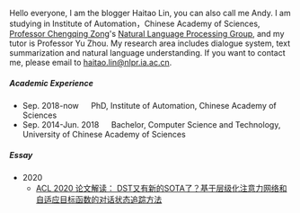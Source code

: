Hello everyone, I am the blogger Haitao Lin, you can also call me Andy. I am studying in Institute of Automation，Chinese Academy of Sciences, [Professor Chengqing Zong](http://www.nlpr.ia.ac.cn/cip/cqzong.htm)'s [Natural Language Processing Group](http://www.nlpr.ia.ac.cn/cip/introduction.htm), and my tutor is Professor Yu Zhou. My research area includes dialogue system, text summarization and natural language understanding. If you want to contact me, please email to haitao.lin@nlpr.ia.ac.cn.

##### Academic Experience

- Sep. 2018-now &emsp; PhD, Institute of Automation, Chinese Academy of Sciences
- Sep. 2014-Jun. 2018 &emsp; Bachelor, Computer Science and Technology, University of Chinese Academy of Sciences


##### Essay

- 2020
  - [ACL 2020 论文解读： DST又有新的SOTA了？基于层级化注意力网络和自适应目标函数的对话状态追踪方法](https://mp.weixin.qq.com/s?__biz=MzUzOTYzNjIwMw==&mid=2247484095&idx=2&sn=864dcee7eee3c4276d143982e9e2023d&chksm=fac43a3bcdb3b32de6ea185e44564f403fd4d9e56c9164aad4d6c9d61a95738d88c6855ff469&scene=126&sessionid=1600427264&key=92bd8fadcb6a4858b3a03b84e4568cc046736758525df2a56c5c2452ee55299897be8e3c27813705793ca6bcd9d5abfc6a8deeb48f4d6653a93b608c61f8c6d54559e3eacf76cf5dd5589d256d2d7c7b7d9d4ea2c80f1d41ca385d3815567e7bbde9e8c6e78ad753ae7d49d16f70e58d6e69f597de42a4bb31424eccee7d4f20&ascene=1&uin=MTQ1MzYwMDQ2MQ%3D%3D&devicetype=Windows+10+x64&version=62090529&lang=zh_CN&exportkey=ATIXdL9cZLtF%2Fsi%2F%2Fv1suUw%3D&pass_ticket=lBE3%2FmpXzXUQKKr0MvyQUMTTmIb402LYpsJK17pZRqdqUQbkJ1KqmrM3pTOahGkX&wx_header=0)


